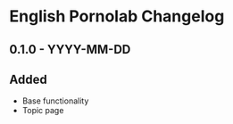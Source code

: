 # English Pornolab Changelog

<!--
### Added
### Changed
### Deprecated
### Removed
### Fixed
### Security
### BREAKING CHANGES
-->

## 0.1.0 - YYYY-MM-DD

## Added

- Base functionality
- Topic page
